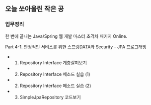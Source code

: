 ## 오늘 쏘아올린 작은 공

### 업무정리

한 번에 끝내는 Java/Spring 웹 개발 마스터 초격차 패키지 Online.

Part 4-1. 안정적인 서비스를 위한 스프링DATA와 Security - JPA 프로그래밍
- 01. Repository Interface 계층살펴보기
- 02. Repository Interface 메소드 실습 (1)
- 02. Repository Interface 메소드 실습 (2)
- 03. SimpleJpaRepository 코드보기